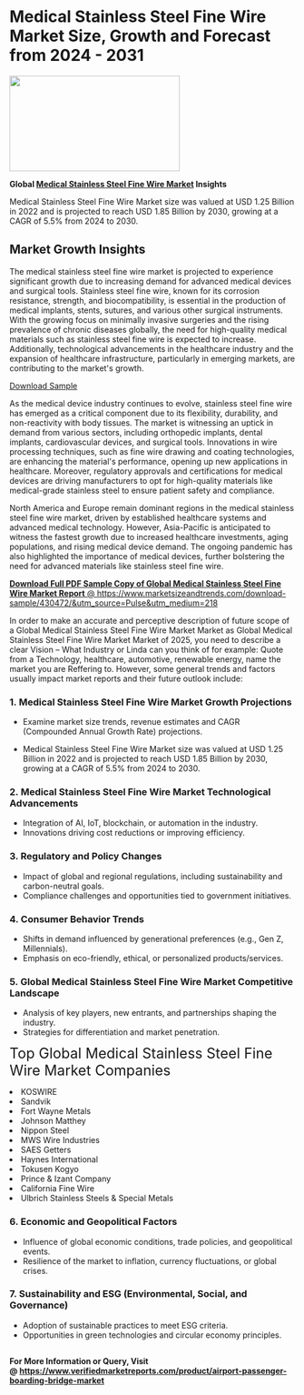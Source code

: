 <H1>Medical Stainless Steel Fine Wire Market Size, Growth and Forecast from 2024 - 2031</H1><img class="aligncenter size-medium wp-image-584254" src="https://thirdeyenews.in/wp-content/uploads/2024/09/Global-Market-Research-300x168.jpeg" alt="" width="300" height="168" /><p><strong>Global&nbsp;<a href="https://www.marketsizeandtrends.com/download-sample/430472/&amp;utm_source=Pulse&amp;utm_medium=218">Medical Stainless Steel Fine Wire Market</a> Insights</strong></p><p>Medical Stainless Steel Fine Wire Market size was valued at USD 1.25 Billion in 2022 and is projected to reach USD 1.85 Billion by 2030, growing at a CAGR of 5.5% from 2024 to 2030.</p><p><h2>Market Growth Insights</h2> <p>The medical stainless steel fine wire market is projected to experience significant growth due to increasing demand for advanced medical devices and surgical tools. Stainless steel fine wire, known for its corrosion resistance, strength, and biocompatibility, is essential in the production of medical implants, stents, sutures, and various other surgical instruments. With the growing focus on minimally invasive surgeries and the rising prevalence of chronic diseases globally, the need for high-quality medical materials such as stainless steel fine wire is expected to increase. Additionally, technological advancements in the healthcare industry and the expansion of healthcare infrastructure, particularly in emerging markets, are contributing to the market's growth.</p> <p><a href="#">Download Sample</a></p> <p>As the medical device industry continues to evolve, stainless steel fine wire has emerged as a critical component due to its flexibility, durability, and non-reactivity with body tissues. The market is witnessing an uptick in demand from various sectors, including orthopedic implants, dental implants, cardiovascular devices, and surgical tools. Innovations in wire processing techniques, such as fine wire drawing and coating technologies, are enhancing the material's performance, opening up new applications in healthcare. Moreover, regulatory approvals and certifications for medical devices are driving manufacturers to opt for high-quality materials like medical-grade stainless steel to ensure patient safety and compliance.</p> <p>North America and Europe remain dominant regions in the medical stainless steel fine wire market, driven by established healthcare systems and advanced medical technology. However, Asia-Pacific is anticipated to witness the fastest growth due to increased healthcare investments, aging populations, and rising medical device demand. The ongoing pandemic has also highlighted the importance of medical devices, further bolstering the need for advanced materials like stainless steel fine wire.</p> <p><a href="#"></p><p><span class=""><strong>Download Full PDF Sample Copy of Global Medical Stainless Steel Fine Wire Market Report</strong> @ <a href="https://www.marketsizeandtrends.com/download-sample/430472/&amp;utm_source=Pulse&amp;utm_medium=218" target="_blank">https://www.marketsizeandtrends.com/download-sample/430472/&amp;utm_source=Pulse&amp;utm_medium=218</a></span></p><p>In order to make an accurate and perceptive description of future scope of a Global&nbsp;Medical Stainless Steel Fine Wire Market Market as Global&nbsp;Medical Stainless Steel Fine Wire Market Market of 2025, you need to describe a clear Vision &ndash; What Industry or Linda can you think of for example: Quote from a Technology, healthcare, automotive, renewable energy, name the market you are Reffering to. However, some general trends and factors usually impact market reports and their future outlook include:</p><h3>1.&nbsp;<strong>Medical Stainless Steel Fine Wire Market Growth Projections</strong></h3><ul><li>Examine market size trends, revenue estimates and CAGR (Compounded Annual Growth Rate) projections.</li><li><p>Medical Stainless Steel Fine Wire Market size was valued at USD 1.25 Billion in 2022 and is projected to reach USD 1.85 Billion by 2030, growing at a CAGR of 5.5% from 2024 to 2030.</p></li></ul><h3>2.&nbsp;<strong>Medical Stainless Steel Fine Wire Market Technological Advancements</strong></h3><ul><li>Integration of AI, IoT, blockchain, or automation in the industry.</li><li>Innovations driving cost reductions or improving efficiency.</li></ul><h3>3.&nbsp;<strong>Regulatory and Policy Changes</strong></h3><ul><li>Impact of global and regional regulations, including sustainability and carbon-neutral goals.</li><li>Compliance challenges and opportunities tied to government initiatives.</li></ul><h3>4.&nbsp;<strong>Consumer Behavior Trends</strong></h3><ul><li>Shifts in demand influenced by generational preferences (e.g., Gen Z, Millennials).</li><li>Emphasis on eco-friendly, ethical, or personalized products/services.</li></ul><h3>5.&nbsp;<strong>Global Medical Stainless Steel Fine Wire Market Competitive Landscape</strong></h3><ul><li>Analysis of key players, new entrants, and partnerships shaping the industry.</li><li>Strategies for differentiation and market penetration.</li></ul><p data-pm-slice="1 1 []"><span style="color: inherit; font-family: inherit; font-size: 25px;">Top Global Medical Stainless Steel Fine Wire Market Companies</span></p><div class="" data-test-id=""><p><li>KOSWIRE</li><li> Sandvik</li><li> Fort Wayne Metals</li><li> Johnson Matthey</li><li> Nippon Steel</li><li> MWS Wire Industries</li><li> SAES Getters</li><li> Haynes International</li><li> Tokusen Kogyo</li><li> Prince & Izant Company</li><li> California Fine Wire</li><li> Ulbrich Stainless Steels & Special Metals</li></p></div><h3>6.&nbsp;<strong>Economic and Geopolitical Factors</strong></h3><ul><li>Influence of global economic conditions, trade policies, and geopolitical events.</li><li>Resilience of the market to inflation, currency fluctuations, or global crises.</li></ul><h3>7.&nbsp;<strong>Sustainability and ESG (Environmental, Social, and Governance)</strong></h3><ul><li>Adoption of sustainable practices to meet ESG criteria.</li><li>Opportunities in green technologies and circular economy principles.</li></ul><h2><strong style="font-size: 14px;">For More Information or Query, Visit @&nbsp;</strong><a style="background-color: #ffffff; font-size: 14px;" href="https://www.marketsizeandtrends.com/report/medical-stainless-steel-fine-wire-market/" target="_blank">https://www.verifiedmarketreports.com/product/airport-passenger-boarding-bridge-market</a></h2>
